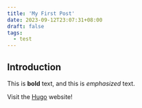 ```yaml
---
title: 'My First Post'
date: 2023-09-12T23:07:31+08:00
draft: false
tags:
  - test
---
```


## Introduction

This is **bold** text, and this is *emphasized* text.

Visit the [Hugo](https://gohugo.io) website!

